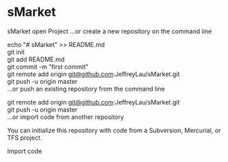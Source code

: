 # sMarket
sMarket open Project
…or create a new repository on the command line


echo "# sMarket" >> README.md</br>
git init</br>
git add README.md</br>
git commit -m "first commit"</br>
git remote add origin git@github.com:JeffreyLau/sMarket.git</br>
git push -u origin master</br>
…or push an existing repository from the command line</br>


git remote add origin git@github.com:JeffreyLau/sMarket.git</br>
git push -u origin master</br>
…or import code from another repository</br>

You can initialize this repository with code from a Subversion, Mercurial, or TFS project.</br>

Import code</br>


